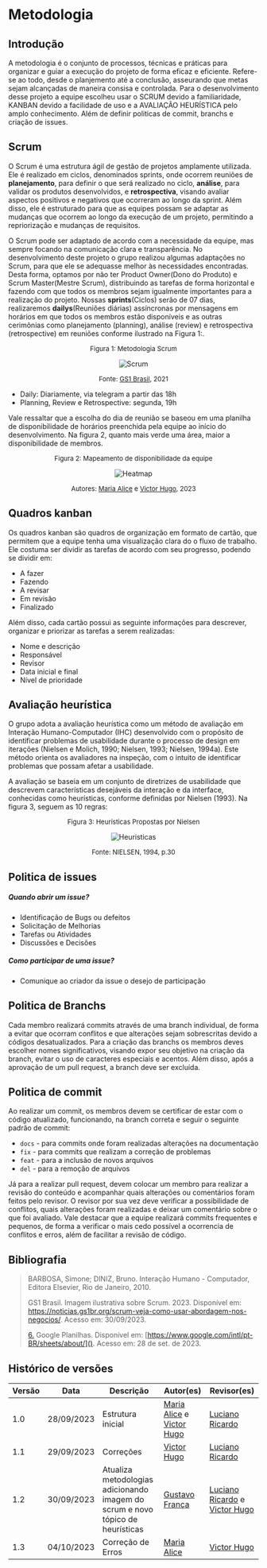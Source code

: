 # Metodologia



## Introdução

<p>A metodologia é o conjunto de processos, técnicas e práticas para organizar e guiar a execução do projeto de forma eficaz e eficiente. Refere-se ao todo, desde o planjemento até a conclusão, asseurando que metas sejam alcançadas de maneira consisa e controlada. Para o desenvolvimento desse projeto a equipe escolheu usar o SCRUM devido a familiaridade, KANBAN devido a facilidade de uso e a AVALIAÇÃO HEURÍSTICA pelo amplo conhecimento. Além de definir politicas de commit, branchs e criação de issues.</p>



## Scrum

<p>O Scrum é uma estrutura ágil de gestão de projetos amplamente utilizada. Ele é realizado em ciclos, denominados sprints, onde ocorrem reuniões de <b>planejamento</b>, para definir o que será realizado no ciclo, <b>análise</b>, para validar os produtos desenvolvidos, e <b> retrospectiva</b>, visando avaliar aspectos positivos e negativos que ocorreram ao longo da sprint. Além disso, ele é estruturado para que as equipes possam se adaptar as mudanças que ocorrem ao longo da execução de um projeto, permitindo a repriorização e mudanças de requisitos.</p>

<p>O Scrum pode ser adaptado de acordo com a necessidade da equipe, mas sempre focando na comunicação clara e transparência. No desenvolvimento deste projeto o grupo realizou algumas adaptações no Scrum, para que ele se adequasse melhor às necessidades encontradas. Desta forma, optamos por não ter Product Owner(Dono do Produto) e Scrum Master(Mestre Scrum), distribuindo as tarefas de forma horizontal e fazendo com que todos os membros sejam igualmente importantes para a realização do projeto. Nossas <b>sprints</b>(Ciclos) serão de 07 dias, realizaremos <b>dailys</b>(Reuniões diárias) assíncronas por mensagens em horários em que todos os membros estão disponíveis e as outras cerimônias como planejamento (planning), análise (review) e retrospectiva (retrospective) em reuniões conforme ilustrado na Figura 1:.</p>

<center>
<font size="2"><p style="text-align: center">Figura 1: Metodologia Scrum </p></font>

![Scrum](../assets/metodologia/scrum.png)

<font size="2"><p style="text-align: center">Fonte: [GS1 Brasil](https://noticias.gs1br.org/scrum-veja-como-usar-abordagem-nos-negocios/), 2021</p></font>

</center>

- Daily: Diariamente, via telegram a partir das 18h
- Planning, Review e Retrospective: segunda, 19h

<p>Vale ressaltar que a escolha do dia de reunião se baseou em uma planilha de disponibilidade de horários preenchida pela equipe ao início do desenvolvimento. Na figura 2, quanto mais verde uma área, maior a disponibilidade de membros.</p>

<center>
<font size="2"><p style="text-align: center">Figura 2: Mapeamento de disponibilidade da equipe </p></font>

![Heatmap](../assets/metodologia/heatmap.png)

<font size="2"><p style="text-align: center">Autores: [Maria Alice](https://github.com/Maliz30) e [Victor Hugo](https://github.com/ViictorHugoo), 2023</p></font>
</center>



## Quadros kanban

<p>Os quadros kanban são quadros de organização em formato de cartão, que permitem que a equipe tenha uma visualização clara do o fluxo de trabalho. Ele costuma ser dividir as tarefas de acordo com seu progresso, podendo se dividir em:</p>

- A fazer
- Fazendo
- A revisar
- Em revisão
- Finalizado

<p>Além disso, cada cartão possui as seguinte informações para descrever, organizar e priorizar as tarefas a serem realizadas:</p>

- Nome e descrição
- Responsável
- Revisor
- Data inicial e final
- Nível de prioridade 



## Avaliação heurística

<p>O grupo adota a avaliação heurística como um método de avaliação em Interação Humano-Computador (IHC) desenvolvido com o propósito de identificar problemas de usabilidade durante o processo de design em iterações (Nielsen e Molich, 1990; Nielsen, 1993; Nielsen, 1994a). Este método orienta os avaliadores na inspeção, com o intuito de identificar problemas que possam afetar a usabilidade.</p>

<p>A avaliação se baseia em um conjunto de diretrizes de usabilidade que descrevem características desejáveis da interação e da interface, conhecidas como heurísticas, conforme definidas por Nielsen (1993). Na figura 3, seguem as 10 regras:</p>

<center>

<font size="2"><p style="text-align: center">Figura 3: Heurísticas Propostas por Nielsen</p></font>

![Heuristicas](../assets/metodologia/heuristics.png)

<font size="2"><p style="text-align: center">Fonte: NIELSEN, 1994, p.30</p></font>

</center>



## Politica de issues 

##### Quando abrir um issue?

- Identificação de Bugs ou defeitos
- Solicitação de Melhorias
- Tarefas ou Atividades
- Discussões e Decisões

##### Como participar de uma issue?

- Comunique ao criador da issue o desejo de participação



## Politica de Branchs
<p>Cada membro realizará commits através de uma branch individual, de forma a evitar que ocorram conflitos e que alterações sejam sobrescritas devido a códigos desatualizados. Para a criação das branchs os membros deves escolher nomes significativos, visando expor seu objetivo na criação da branch, evitar o uso de caracteres especiais e acentos. Além disso, após a aprovação de um pull request, a branch deve ser excluída.</p>



## Politica de commit

<p>Ao realizar um commit, os membros devem se certificar de estar com o código atualizado, funcionando, na branch correta e seguir o seguinte padrão de commit:</p>

- `docs` - para commits onde foram realizadas alterações na documentação 
- `fix` - para commits que realizam a correção de problemas
- `feat` - para a inclusão de novos arquivos
- `del` - para a remoção de arquivos 

<p>Já para a realizar pull request, devem colocar um membro para realizar a revisão do conteúdo e acompanhar quais alterações ou comentários foram feitos pelo revisor. O revisor por sua vez deve verificar a possibilidade de conflitos, quais alterações foram realizadas e deixar um comentário sobre o que foi avaliado.  Vale destacar que a equipe realizará commits frequentes e pequenos, de forma a verificar o mais cedo possível a ocorrencia de conflitos e erros, além de facilitar a revisão de código.</p>



## Bibliografia 

> BARBOSA, Simone; DINIZ, Bruno. Interação Humano - Computador, Editora Elsevier, Rio de Janeiro, 2010.
>
> GS1 Brasil. Imagem ilustrativa sobre Scrum. 2023. Disponível em: https://noticias.gs1br.org/scrum-veja-como-usar-abordagem-nos-negocios/. Acesso em: 30/09/2023.
>
> <a id="FRM8" href="#anchor_6">6.</a> Google Planilhas. Disponível em: [https://www.google.com/intl/pt-BR/sheets/about/](). Acesso em: 28 de set. de 2023.



## Histórico de versões

| Versão | Data       | Descrição                                                                      | Autor(es)                                                                                  | Revisor(es)                                                                                      |
| ------ | ---------- | ------------------------------------------------------------------------------ | ------------------------------------------------------------------------------------------ | ------------------------------------------------------------------------------------------------ |
| 1.0    | 28/09/2023 | Estrutura inicial                                                              | [Maria Alice](https://github.com/Maliz30) e [Victor Hugo](https://github.com/ViictorHugoo) | [Luciano Ricardo](https://github.com/l-ricardo)                                                  |
| 1.1    | 29/09/2023 | Correções                                                                      | [Victor Hugo](https://github.com/ViictorHugoo)                                             | [Luciano Ricardo](https://github.com/l-ricardo)                                                  |
| 1.2    | 30/09/2023 | Atualiza metodologias adicionando imagem do scrum e novo tópico de heurísticas | [Gustavo França](https://github.com/gustavofbs)                                                   | [Luciano Ricardo](https://github.com/l-ricardo) e [Victor Hugo](https://github.com/ViictorHugoo) |
| 1.3    | 04/10/2023 | Correção de Erros        | [Maria Alice](https://github.com/Maliz30) | [Victor Hugo](https://github.com/ViictorHugoo)|
